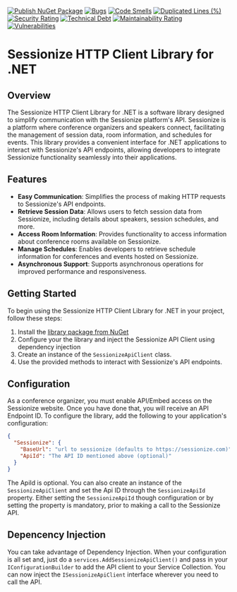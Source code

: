 [![Publish NuGet Package](https://github.com/nikneem/sessionize-api-client/actions/workflows/main.yml/badge.svg)](https://github.com/nikneem/sessionize-api-client/actions/workflows/main.yml)
[![Bugs](https://sonarcloud.io/api/project_badges/measure?project=nikneem_sessionize-api-client&metric=bugs)](https://sonarcloud.io/summary/new_code?id=nikneem_sessionize-api-client)
[![Code Smells](https://sonarcloud.io/api/project_badges/measure?project=nikneem_sessionize-api-client&metric=code_smells)](https://sonarcloud.io/summary/new_code?id=nikneem_sessionize-api-client)
[![Duplicated Lines (%)](https://sonarcloud.io/api/project_badges/measure?project=nikneem_sessionize-api-client&metric=duplicated_lines_density)](https://sonarcloud.io/summary/new_code?id=nikneem_sessionize-api-client)
[![Security Rating](https://sonarcloud.io/api/project_badges/measure?project=nikneem_sessionize-api-client&metric=security_rating)](https://sonarcloud.io/summary/new_code?id=nikneem_sessionize-api-client)
[![Technical Debt](https://sonarcloud.io/api/project_badges/measure?project=nikneem_sessionize-api-client&metric=sqale_index)](https://sonarcloud.io/summary/new_code?id=nikneem_sessionize-api-client)
[![Maintainability Rating](https://sonarcloud.io/api/project_badges/measure?project=nikneem_sessionize-api-client&metric=sqale_rating)](https://sonarcloud.io/summary/new_code?id=nikneem_sessionize-api-client)
[![Vulnerabilities](https://sonarcloud.io/api/project_badges/measure?project=nikneem_sessionize-api-client&metric=vulnerabilities)](https://sonarcloud.io/summary/new_code?id=nikneem_sessionize-api-client)

# Sessionize HTTP Client Library for .NET

## Overview

The Sessionize HTTP Client Library for .NET is a software library designed to simplify communication with the Sessionize platform's API. Sessionize is a platform where conference organizers and speakers connect, facilitating the management of session data, room information, and schedules for events. This library provides a convenient interface for .NET applications to interact with Sessionize's API endpoints, allowing developers to integrate Sessionize functionality seamlessly into their applications.

## Features

- **Easy Communication**: Simplifies the process of making HTTP requests to Sessionize's API endpoints.
- **Retrieve Session Data**: Allows users to fetch session data from Sessionize, including details about speakers, session schedules, and more.
- **Access Room Information**: Provides functionality to access information about conference rooms available on Sessionize.
- **Manage Schedules**: Enables developers to retrieve schedule information for conferences and events hosted on Sessionize.
- **Asynchronous Support**: Supports asynchronous operations for improved performance and responsiveness.

## Getting Started

To begin using the Sessionize HTTP Client Library for .NET in your project, follow these steps:

1. Install the [library package from NuGet](https://www.nuget.org/packages/Sessionize.Api.Client/)
2. Configure your the library and inject the Sessionize API Client using dependency injection
3. Create an instance of the `SessionizeApiClient` class.
4. Use the provided methods to interact with Sessionize's API endpoints.

## Configuration

As a conference organizer, you must enable API/Embed access on the Sessionize website. Once you have done that, you will receive an API Endpoint ID. To configure the library, add the following to your application's configuration:

```json
{
  "Sessionize": {
    "BaseUrl": "url to sessionize (defaults to https://sessionize.com)",
    "ApiId": "The API ID mentioned above (optional)"
  }
}
```

The ApiId is optional. You can also create an instance of the `SessionizeApiClient` and set the Api ID through the `SessionizeApiId` property. Either setting the `SessionizeApiId` though configuration or by setting the property is mandatory, prior to making a call to the Sessionize API.

## Depencency Injection

You can take advantage of Dependency Injection. When your configuration is all set and, just do a `services.AddSessionizeApiClient()` and pass in your `IConfigurationBuilder` to add the API client to your Service Collection. You can now inject the `ISessionizeApiClient` interface wherever you need to call the API.
